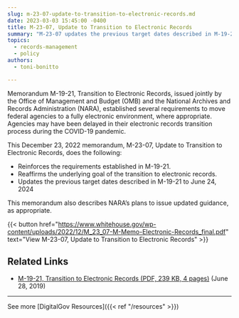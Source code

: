 ```yaml
---
slug: m-23-07-update-to-transition-to-electronic-records.md
date: 2023-03-03 15:45:00 -0400
title: M-23-07, Update to Transition to Electronic Records
summary: "M-23-07 updates the previous target dates described in M-19-21 to June 24, 2024."
topics:
  - records-management
  - policy
authors:
  - toni-bonitto

---
```


 Memorandum M-19-21, Transition to Electronic Records, issued jointly by the Office of Management and Budget (OMB) and the National Archives and Records Administration (NARA), established several requirements to move federal agencies to a fully electronic environment, where appropriate. Agencies may have been delayed in their electronic records transition process during the COVID-19 pandemic.

 This December 23, 2022 memorandum, M-23-07, Update to Transition to Electronic Records, does the following:

- Reinforces the requirements established in M-19-21.
- Reaffirms the underlying goal of the transition to electronic records.
- Updates the previous target dates described in M-19-21 to June 24, 2024

 This memorandum also describes NARA’s plans to issue updated guidance, as appropriate.

{{< button href="https://www.whitehouse.gov/wp-content/uploads/2022/12/M_23_07-M-Memo-Electronic-Records_final.pdf" text="View M-23-07, Update to Transition to Electronic Records" >}}

## Related Links

- [M-19-21, Transition to Electronic Records (PDF, 239 KB, 4 pages)](https://www.whitehouse.gov/wp-content/uploads/2019/08/M-19-21-new-2.pdf) (June 28, 2019)

---

See more [DigitalGov Resources]({{< ref "/resources" >}})
